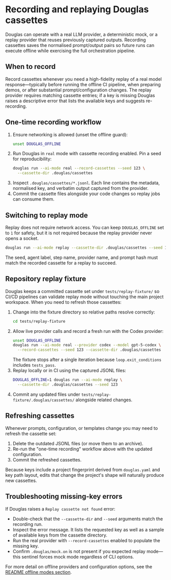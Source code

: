 # Recording and replaying Douglas cassettes

Douglas can operate with a real LLM provider, a deterministic mock, or a replay provider that reuses previously captured outputs. Recording cassettes saves the normalised prompt/output pairs so future runs can execute offline while exercising the full orchestration pipeline.

## When to record

Record cassettes whenever you need a high-fidelity replay of a real model response—typically before running the offline CI pipeline, when preparing demos, or after substantial prompt/configuration changes. The replay provider requires matching cassette entries; if a key is missing Douglas raises a descriptive error that lists the available keys and suggests re-recording.

## One-time recording workflow

1. Ensure networking is allowed (unset the offline guard):
   ```bash
   unset DOUGLAS_OFFLINE
   ```
2. Run Douglas in `real` mode with cassette recording enabled. Pin a seed for reproducibility:
   ```bash
   douglas run --ai-mode real --record-cassettes --seed 123 \
     --cassette-dir .douglas/cassettes
   ```
3. Inspect `.douglas/cassettes/*.jsonl`. Each line contains the metadata, normalised key, and verbatim output captured from the provider.
4. Commit the cassette files alongside your code changes so replay jobs can consume them.

## Switching to replay mode

Replay does not require network access. You can keep `DOUGLAS_OFFLINE` set to `1` for safety, but it is not required because the replay provider never opens a socket.

```bash
douglas run --ai-mode replay --cassette-dir .douglas/cassettes --seed 123
```

The seed, agent label, step name, provider name, and prompt hash must match the recorded cassette for a replay to succeed.

## Repository replay fixture

Douglas keeps a committed cassette set under `tests/replay-fixture/` so CI/CD pipelines can validate replay mode without touching the main project workspace. When you need to refresh those cassettes:

1. Change into the fixture directory so relative paths resolve correctly:
   ```bash
   cd tests/replay-fixture
   ```
2. Allow live provider calls and record a fresh run with the Codex provider:
   ```bash
   unset DOUGLAS_OFFLINE
   douglas run --ai-mode real --provider codex --model gpt-5-codex \
     --record-cassettes --seed 123 --cassette-dir .douglas/cassettes
   ```
   The fixture stops after a single iteration because `loop.exit_conditions` includes `tests_pass`.
3. Replay locally or in CI using the captured JSONL files:
   ```bash
   DOUGLAS_OFFLINE=1 douglas run --ai-mode replay \
     --cassette-dir .douglas/cassettes --seed 123
   ```
4. Commit any updated files under `tests/replay-fixture/.douglas/cassettes/` alongside related changes.

## Refreshing cassettes

Whenever prompts, configuration, or templates change you may need to refresh the cassette set:

1. Delete the outdated JSONL files (or move them to an archive).
2. Re-run the "one-time recording" workflow above with the updated configuration.
3. Commit the refreshed cassettes.

Because keys include a project fingerprint derived from `douglas.yaml` and key path layout, edits that change the project's shape will naturally produce new cassettes.

## Troubleshooting missing-key errors

If Douglas raises a `Replay cassette not found` error:

- Double-check that the `--cassette-dir` and `--seed` arguments match the recording run.
- Inspect the error message. It lists the requested key as well as a sample of available keys from the cassette directory.
- Run the real provider with `--record-cassettes` enabled to populate the missing key.
- Confirm `.douglas/mock.on` is not present if you expected replay mode—this sentinel forces mock mode regardless of CLI options.

For more detail on offline providers and configuration options, see the [README offline modes section](../README.md#offline-modes).
